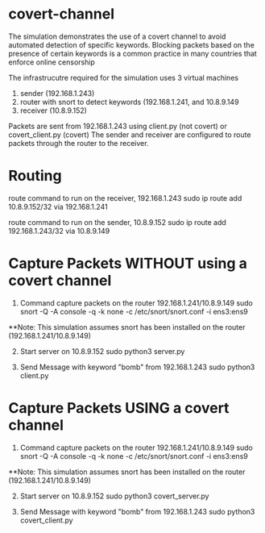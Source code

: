 # covert-channel
The simulation demonstrates the use of a covert channel to avoid automated detection of specific keywords.  Blocking packets based on the presence of certain keywords is a common practice in many countries that enforce online censorship

The infrastrucutre required for the simulation uses 3 virtual machines
1. sender (192.168.1.243)
2. router with snort to detect keywords (192.168.1.241, and 10.8.9.149
3. receiver (10.8.9.152)

Packets are sent from 192.168.1.243 using client.py (not covert) or covert_client.py (covert)
The sender and receiver are configured to route packets through the router to the receiver.


Routing
========
route command to run on the receiver, 192.168.1.243
sudo ip route add 10.8.9.152/32 via 192.168.1.241

route command to run on the sender, 10.8.9.152
sudo ip route add 192.168.1.243/32 via 10.8.9.149

Capture Packets WITHOUT using a covert channel
===============================================
1. Command capture packets on the router 192.168.1.241/10.8.9.149
   sudo snort -Q -A console -q -k none -c /etc/snort/snort.conf -i ens3:ens9

**Note:  This simulation assumes snort has been installed on the router (192.168.1.241/10.8.9.149)

2. Start server on 10.8.9.152
   sudo python3 server.py

3. Send Message with keyword "bomb" from 192.168.1.243
   sudo python3 client.py      

Capture Packets USING a covert channel
===============================================

1. Command capture packets on the router 192.168.1.241/10.8.9.149
   sudo snort -Q -A console -q -k none -c /etc/snort/snort.conf -i ens3:ens9

**Note:  This simulation assumes snort has been installed on the router (192.168.1.241/10.8.9.149)

2. Start server on 10.8.9.152
   sudo python3 covert_server.py

3. Send Message with keyword "bomb" from 192.168.1.243
   sudo python3 covert_client.py



